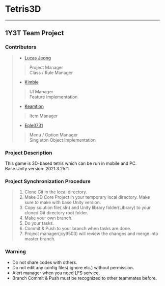 # Tetris3D
- - -
## 1Y3T Team Project
### Contributors
> + [Lucas Jeong](github.com/jcy9503)
> > Project Manager  
> > Class / Rule Manager
> + [Kimble](github.com/kimble930922)
> > UI Manager  
> > Feature Implementation
> + [Keamtion](github.com/keamtion)
> > Item Manager
> + [Eple0731](github.com/Eple0731)
> > Menu / Option Manager  
> > Singleton Object Implementation
### Project Description
This game is 3D-based tetris which can be run in mobile and PC.  
Base Unity version: 2021.3.25f1
### Project Synchronization Procedure
> 1. Clone Git in the local directory.
> 2. Make 3D Core Project in your temporary local directory. Make sure to make with base Unity version.
> 3. Copy solution file(.sln) and Unity library folder(Library) to your cloned Git directory root folder.
> 4. Make your own branch.
> 5. Do your tasks.
> 6. Commit & Push to your branch when tasks are done.
> 7. Project manager(jcy9503) will review the changes and merge into master branch.
### Warning
+ Do not share codes with others.
+ Do not edit any config files(.ignore etc.) without permission.
+ Alert manager when you need LFS service.
+ Branch Commit & Push must be recognized to other teammates before.